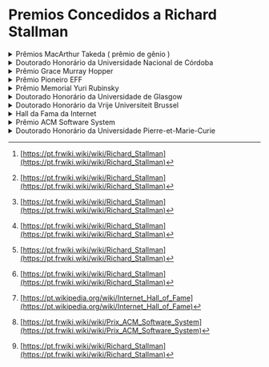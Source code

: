 # Premios Concedidos a Richard Stallman

<details> 
    <summary markdown="span">
        Prêmios MacArthur Takeda ( prêmio de gênio )
    </summary>

- **Ano da entrega:** 1990[^1]
- **Local da entrega:** Fundação MacArthur
- **Descrição:** "Anualmente 20 a 30 americanos são reconhecidos por serem inteligentes, criativos, motivados e realizando um trabalho importante"

</details>
<details>
    <summary markdown="span">
        Doutorado Honorário da Universidade Nacional de Córdoba
    </summary>

- **Local da entrega:** Córdoba, Argentina[^1]

</details>
<details>
    <summary markdown="span">
        Prêmio Grace Murray Hopper
    </summary>

- **Ano da entrega:** 1990
- Por seu trabalho inovador no desenvolvimento do editor extensível Emacs

</details>
<details>
    <summary markdown="span">
        Prêmio Pioneiro EFF
    </summary>

- **Ano da entrega:** 1998[^1]
- **Local da entrega:** Washington, Estados Unidos
- **Descrição:** "É uma distinção anual para pessoas que contribuíram significativamente para a capacitação de indivíduos por meio da TI"

</details>
<details>
    <summary markdown="span">
        Prêmio Memorial Yuri Rubinsky
    </summary>

- **Ano da entrega:** 1999[^1]
- **Local da entrega:** The Web Conference
- **Descrição:** De acordo com a fundação, é dado "a um indivíduo que contribuiu, através de uma vida inteira de esforços, para cuidar e alimentar a infraestrutura global de informação"

</details>
<details>
    <summary markdown="span">
        Doutorado Honorário da Universidade de Glasgow
    </summary>

- **Ano da entrega:** 2001[^1]
- **Local da entrega:** Glasgow, Escócia

</details>
<details>
    <summary markdown="span">
        Doutorado Honorário da Vrije Universiteit Brussel
    </summary>

 - **Ano da entrega:** 2003[^1]
 - **Local da entrega:** Bruxelas, Bélgica

</details>
<details>
    <summary markdown="span">
        Hall da Fama da Internet
    </summary>

- **Ano da entrega:** 2013[^2]
- **Local da entrega:** Berlim, Alemanha
- **Motivo da premiação:** Foi homenageado como inovador devido a criação do Projeto GNU, a GPL e suas contribuições filosóficas na fundação do Movimento do Software Livre.

</details>
<details>
    <summary markdown="span">
        Prêmio ACM Software System
    </summary>

- **Ano da entrega:** 2015[^3]
- **Motivo da premiação:** Prêmio concedido a uma instituição ou pessoa ou pessoas selecionadas para o desenvolvimento de software que influenciou no longo prazo, que resultou em contribuições conceituais, contribuições comerciais ou ambos. Stallman o recebeu pelo desenvolvimento do GNU Compiler Collection, abreviado como GCC.

</details>
<details>
    <summary markdown="span">
        Doutorado Honorário da Universidade Pierre-et-Marie-Curie
    </summary>

- **Ano da entrega:** 2016[^1]
- **Local da entrega:** Quartier Latin, Paris, França
</details>

[^1]: [https://pt.frwiki.wiki/wiki/Richard_Stallman](https://pt.frwiki.wiki/wiki/Richard_Stallman)
[^2]: [https://pt.wikipedia.org/wiki/Internet_Hall_of_Fame](https://pt.wikipedia.org/wiki/Internet_Hall_of_Fame)
[^3]: [https://pt.frwiki.wiki/wiki/Prix_ACM_Software_System](https://pt.frwiki.wiki/wiki/Prix_ACM_Software_System)
